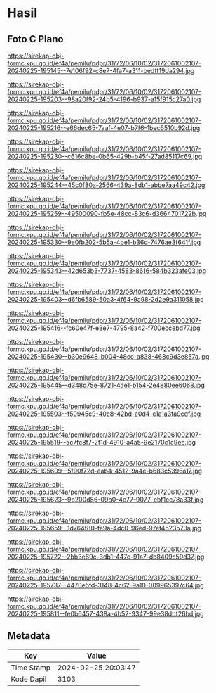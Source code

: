 # Hasil

## Foto C Plano

https://sirekap-obj-formc.kpu.go.id/ef4a/pemilu/pdpr/31/72/06/10/02/3172061002107-20240225-195145--7e106f92-c8e7-4fa7-a311-bedff19da294.jpg

https://sirekap-obj-formc.kpu.go.id/ef4a/pemilu/pdpr/31/72/06/10/02/3172061002107-20240225-195203--98a20f92-24b5-4196-b937-a15f915c27a0.jpg

https://sirekap-obj-formc.kpu.go.id/ef4a/pemilu/pdpr/31/72/06/10/02/3172061002107-20240225-195216--e66dec65-7aaf-4e07-b7f6-1bec6510b92d.jpg

https://sirekap-obj-formc.kpu.go.id/ef4a/pemilu/pdpr/31/72/06/10/02/3172061002107-20240225-195230--c616c8be-0b65-429b-b45f-27ad85117c69.jpg

https://sirekap-obj-formc.kpu.go.id/ef4a/pemilu/pdpr/31/72/06/10/02/3172061002107-20240225-195244--45c0f80a-2566-439a-8db1-abbe7aa49c42.jpg

https://sirekap-obj-formc.kpu.go.id/ef4a/pemilu/pdpr/31/72/06/10/02/3172061002107-20240225-195259--49500090-fb5e-48cc-83c6-d3664701722b.jpg

https://sirekap-obj-formc.kpu.go.id/ef4a/pemilu/pdpr/31/72/06/10/02/3172061002107-20240225-195330--9e0fb202-5b5a-4be1-b36d-7476ae3f641f.jpg

https://sirekap-obj-formc.kpu.go.id/ef4a/pemilu/pdpr/31/72/06/10/02/3172061002107-20240225-195343--42d653b3-7737-4583-8616-584b323afe03.jpg

https://sirekap-obj-formc.kpu.go.id/ef4a/pemilu/pdpr/31/72/06/10/02/3172061002107-20240225-195403--d6fb6589-50a3-4f64-9a98-2d2e9a311058.jpg

https://sirekap-obj-formc.kpu.go.id/ef4a/pemilu/pdpr/31/72/06/10/02/3172061002107-20240225-195416--fc60e47f-e3e7-4795-8a42-f700eccebd77.jpg

https://sirekap-obj-formc.kpu.go.id/ef4a/pemilu/pdpr/31/72/06/10/02/3172061002107-20240225-195430--b30e9648-b004-48cc-a838-468c9d3e857a.jpg

https://sirekap-obj-formc.kpu.go.id/ef4a/pemilu/pdpr/31/72/06/10/02/3172061002107-20240225-195445--d348d75e-8721-4ae1-b154-2e4880ee6068.jpg

https://sirekap-obj-formc.kpu.go.id/ef4a/pemilu/pdpr/31/72/06/10/02/3172061002107-20240225-195503--f50945c9-40c8-42bd-a0d4-c1a1a3fa9cdf.jpg

https://sirekap-obj-formc.kpu.go.id/ef4a/pemilu/pdpr/31/72/06/10/02/3172061002107-20240225-195519--5c7fc8f7-2f1d-4910-a4a5-9e2170c1c9ee.jpg

https://sirekap-obj-formc.kpu.go.id/ef4a/pemilu/pdpr/31/72/06/10/02/3172061002107-20240225-195609--5f90f72d-eab4-4512-9a4e-b683c5396a17.jpg

https://sirekap-obj-formc.kpu.go.id/ef4a/pemilu/pdpr/31/72/06/10/02/3172061002107-20240225-195623--9b200d86-09b0-4c77-9077-ebf1cc78a33f.jpg

https://sirekap-obj-formc.kpu.go.id/ef4a/pemilu/pdpr/31/72/06/10/02/3172061002107-20240225-195659--1d764f80-fe9a-4dc0-96ed-97ef4523573a.jpg

https://sirekap-obj-formc.kpu.go.id/ef4a/pemilu/pdpr/31/72/06/10/02/3172061002107-20240225-195722--2bb3e69e-3db1-447e-91a7-db8409c59d37.jpg

https://sirekap-obj-formc.kpu.go.id/ef4a/pemilu/pdpr/31/72/06/10/02/3172061002107-20240225-195737--4470e5fd-3148-4c62-9a10-009965397c64.jpg

https://sirekap-obj-formc.kpu.go.id/ef4a/pemilu/pdpr/31/72/06/10/02/3172061002107-20240225-195811--fe0b6457-438a-4b52-9347-99e38dbf26bd.jpg


## Metadata

| Key        | Value               |
| ---------- | ------------------- |
| Time Stamp | 2024-02-25 20:03:47 |
| Kode Dapil | 3103                |



